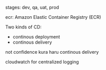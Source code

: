 stages: dev, qa, uat, prod

ecr: Amazon Elastic Container Registry (ECR)

Two kinds of CD:
- continous deployment
- continous delivery

not confidence kura haru continous delivery


cloudwatch for centralized logging